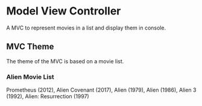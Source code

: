 # Model View Controller
A MVC to represent movies in a list and display them in console.

## MVC Theme
The theme of the MVC is based on a movie list.

### Alien Movie List
Prometheus (2012),
Alien Covenant (2017),
Alien (1979),
Alien (1986),
Alien 3 (1992),
Alien: Resurrection (1997)
